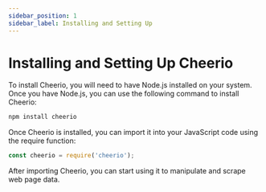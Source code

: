 ```yaml
---
sidebar_position: 1
sidebar_label: Installing and Setting Up
---
```


# Installing and Setting Up Cheerio

To install Cheerio, you will need to have Node.js installed on your system. Once
you have Node.js, you can use the following command to install Cheerio:

```bash npm2yarn
npm install cheerio
```

Once Cheerio is installed, you can import it into your JavaScript code using the
require function:

```js
const cheerio = require('cheerio');
```

After importing Cheerio, you can start using it to manipulate and scrape web
page data.
